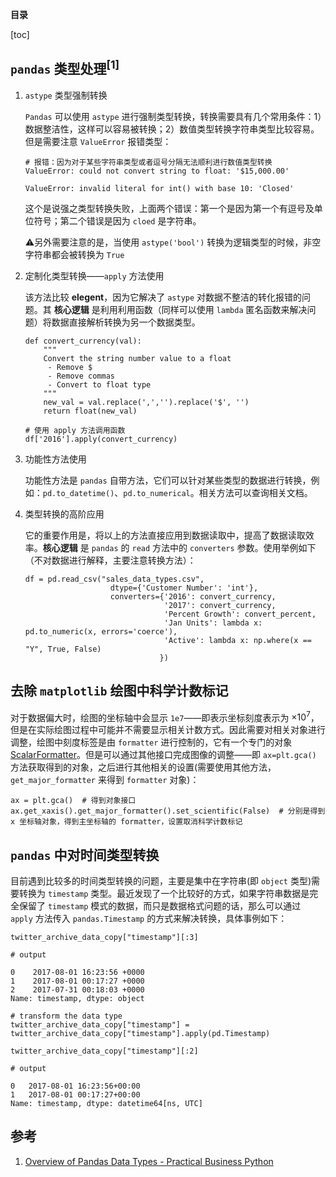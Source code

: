 **目录**

[toc]

## `pandas` 类型处理${^{[1]}}$

1. `astype` 类型强制转换

	`Pandas` 可以使用 `astype` 进行强制类型转换，转换需要具有几个常用条件：1）数据整洁性，这样可以容易被转换；2）数值类型转换字符串类型比较容易。但是需要注意 `ValueError` 报错类型：
	
	```
	# 报错：因为对于某些字符串类型或者逗号分隔无法顺利进行数值类型转换
	ValueError: could not convert string to float: '$15,000.00'
	
	ValueError: invalid literal for int() with base 10: 'Closed'
	```
	
	这个是说强之类型转换失败，上面两个错误：第一个是因为第一个有逗号及单位符号；第二个错误是因为 `cloed` 是字符串。
	
	⚠️另外需要注意的是，当使用 `astype('bool')` 转换为逻辑类型的时候，非空字符串都会被转换为 `True`

2. 定制化类型转换——`apply` 方法使用

	该方法比较 **elegent**，因为它解决了 `astype` 对数据不整洁的转化报错的问题。其 **核心逻辑** 是利用利用函数（同样可以使用 `lambda` 匿名函数来解决问题）将数据直接解析转换为另一个数据类型。
	
	```{Python}
	def convert_currency(val):
	    """
	    Convert the string number value to a float
	     - Remove $
	     - Remove commas
	     - Convert to float type
	    """
	    new_val = val.replace(',','').replace('$', '')
	    return float(new_val)
	    
	# 使用 apply 方法调用函数
	df['2016'].apply(convert_currency)
	```

3. 功能性方法使用

	功能性方法是 `pandas` 自带方法，它们可以针对某些类型的数据进行转换，例如：`pd.to_datetime()`、`pd.to_numerical`。相关方法可以查询相关文档。

4. 类型转换的高阶应用

	它的重要作用是，将以上的方法直接应用到数据读取中，提高了数据读取效率。**核心逻辑** 是 `pandas` 的 `read` 方法中的 `converters` 参数。使用举例如下（不对数据进行解释，主要注意转换方法）：
	
	```{python}
	df = pd.read_csv("sales_data_types.csv",
	                   dtype={'Customer Number': 'int'},
	                   converters={'2016': convert_currency,
	                               '2017': convert_currency,
	                               'Percent Growth': convert_percent,
	                               'Jan Units': lambda x: pd.to_numeric(x, errors='coerce'),
	                               'Active': lambda x: np.where(x == "Y", True, False)
	                              })
	```

## 去除 `matplotlib` 绘图中科学计数标记
对于数据偏大时，绘图的坐标轴中会显示 `1e7`——即表示坐标刻度表示为 ${\times10^7}$，但是在实际绘图过程中可能并不需要显示相关计数方式。因此需要对相关对象进行调整，绘图中刻度标签是由 `formatter` 进行控制的，它有一个专门的对象[ScalarFormatter](https://matplotlib.org/api/ticker_api.html#matplotlib.ticker.ScalarFormatter)。但是可以通过其他接口完成图像的调整——即 `ax=plt.gca()` 方法获取得到的对象，之后进行其他相关的设置(需要使用其他方法， `get_major_formatter` 来得到 `formatter` 对象)：

```{Python}
ax = plt.gca()	# 得到对象接口
ax.get_xaxis().get_major_formatter().set_scientific(False)	# 分别是得到 x 坐标轴对象，得到主坐标轴的 formatter，设置取消科学计数标记
```


## `pandas` 中对时间类型转换
目前遇到比较多的时间类型转换的问题，主要是集中在字符串(即 `object` 类型)需要转换为 `timestamp` 类型。最近发现了一个比较好的方式，如果字符串数据是完全保留了 `timestamp` 模式的数据，而只是数据格式问题的话，那么可以通过 `apply` 方法传入 `pandas.Timestamp` 的方式来解决转换，具体事例如下：

```{Python}
twitter_archive_data_copy["timestamp"][:3]

# output 

0    2017-08-01 16:23:56 +0000
1    2017-08-01 00:17:27 +0000
2    2017-07-31 00:18:03 +0000
Name: timestamp, dtype: object

# transform the data type
twitter_archive_data_copy["timestamp"] = twitter_archive_data_copy["timestamp"].apply(pd.Timestamp)

twitter_archive_data_copy["timestamp"][:2]

# output

0   2017-08-01 16:23:56+00:00
1   2017-08-01 00:17:27+00:00
Name: timestamp, dtype: datetime64[ns, UTC]
```

## 参考
1. [Overview of Pandas Data Types - Practical Business Python](http://pbpython.com/pandas_dtypes.html)

